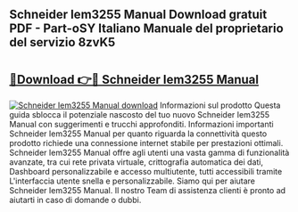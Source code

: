 ## Schneider Iem3255 Manual Download gratuit PDF - Part-oSY Italiano Manuale del proprietario del servizio 8zvK5

# <h2><a href="http://dfajxn.blite.top/?on=Schneider+Iem3255+Manual">🔗Download 👉🔴 Schneider Iem3255 Manual</a></h2>

[![Schneider Iem3255 Manual download](https://i.imgur.com/lujVjoI.png)](http://dfajxn.blite.top/?on=Schneider+Iem3255+Manual)
Informazioni sul prodotto Questa guida sblocca il potenziale nascosto del tuo nuovo Schneider Iem3255 Manual con suggerimenti e trucchi approfonditi. Informazioni importanti Schneider Iem3255 Manual per quanto riguarda la connettività questo prodotto richiede una connessione internet stabile per prestazioni ottimali. Schneider Iem3255 Manual offre agli utenti una vasta gamma di funzionalità avanzate, tra cui rete privata virtuale, crittografia automatica dei dati, Dashboard personalizzabile e accesso multiutente, tutti accessibili tramite L'interfaccia utente snella e personalizzabile. Siamo qui per aiutare Schneider Iem3255 Manual. Il nostro Team di assistenza clienti è pronto ad aiutarti in caso di domande o dubbi.
